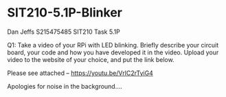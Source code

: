 ﻿# SIT210-5.1P-Blinker
Dan Jeffs S215475485
SIT210 Task 5.1P

Q1: Take a video of your RPi with LED blinking. Briefly describe your circuit board, your code and
how you have developed it in the video. Upload your video to the website of your choice, and put
the link below.

Please see attached –
https://youtu.be/VrlC2rTyiG4

Apologies for noise in the background…. 
